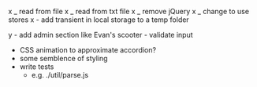 x _ read from file
x _ read from txt file
x _ remove jQuery
x _ change to use stores
x - add transient in local storage to a temp folder

y - add admin section like Evan's scooter 
    - validate input
- CSS animation to approximate accordion?
- some semblence of styling 
- write tests
  - e.g. ./util/parse.js
